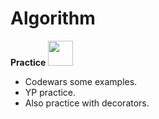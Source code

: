 # Algorithm
**Practice** <img src="https://cdn-icons-png.flaticon.com/128/5968/5968350.png" height="40"/>


- Codewars some examples.
- YP practice.
- Also practice with decorators.